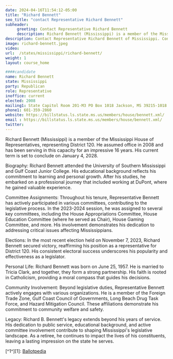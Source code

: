 ```yaml
---
date: 2024-04-16T11:54:12-05:00
title: "Richard Bennett"
seo_title: "contact Representative Richard Bennett"
subheader:
     greeting: Contact Representative Richard Bennett
     description: Richard Bennett (Mississippi) is a member of the Mississippi House of Representatives, representing District 120. He assumed office in 2008 and has been serving in this capacity for an impressive 16 years. His current term is set to conclude on January 4, 2028.
description: Contact Representative Richard Bennett of Mississippi. Contact information for Richard Bennett includes email address, phone number, and mailing address.
image: richard-bennett.jpeg
video:
url:  /states/mississippi/richard-bennett/
weight: 1
layout: course_home

####candidate
name: Richard Bennett
state: Mississippi
party: Republican
role: Representative
inoffice: current
elected: 2008
mailing1: State Capitol Room 201-M3 PO Box 1018 Jackson, MS 39215-1018
phone1: 601-359-2860
website: https://billstatus.ls.state.ms.us/members/house/bennett.xml/
email : https://billstatus.ls.state.ms.us/members/house/bennett.xml/
twitter:
---
```


Richard Bennett (Mississippi) is a member of the Mississippi House of Representatives, representing District 120. He assumed office in 2008 and has been serving in this capacity for an impressive 16 years. His current term is set to conclude on January 4, 2028.

Biography:
Richard Bennett attended the University of Southern Mississippi and Gulf Coast Junior College. His educational background reflects his commitment to learning and personal growth. After his studies, he embarked on a professional journey that included working at DuPont, where he gained valuable experience.

Committee Assignments:
Throughout his tenure, Representative Bennett has actively participated in various committees, contributing to the legislative process. In the 2023-2024 session, he was assigned to several key committees, including the House Appropriations Committee, House Education Committee (where he served as Chair), House Gaming Committee, and more. His involvement demonstrates his dedication to addressing critical issues affecting Mississippians.

Elections:
In the most recent election held on November 7, 2023, Richard Bennett secured victory, reaffirming his position as a representative for District 120. His consistent electoral success underscores his popularity and effectiveness as a legislator.

Personal Life:
Richard Bennett was born on June 25, 1957. He is married to Tricia Clark, and together, they form a strong partnership. His faith is rooted in Catholicism, providing a moral compass that guides his decisions.

Community Involvement:
Beyond legislative duties, Representative Bennett actively engages with various organizations. He is a member of the Foreign Trade Zone, Gulf Coast Council of Governments, Long Beach Drug Task Force, and Hazard Mitigation Council. These affiliations demonstrate his commitment to community welfare and safety.

Legacy:
Richard B. Bennett's legacy extends beyond his years of service. His dedication to public service, educational background, and active committee involvement contribute to shaping Mississippi's legislative landscape. As a retiree, he continues to impact the lives of his constituents, leaving a lasting impression on the state he serves.

[^1^][1]: [Ballotpedia](https://ballotpedia.org/Richard_Bennett_%28Mississippi%29)
